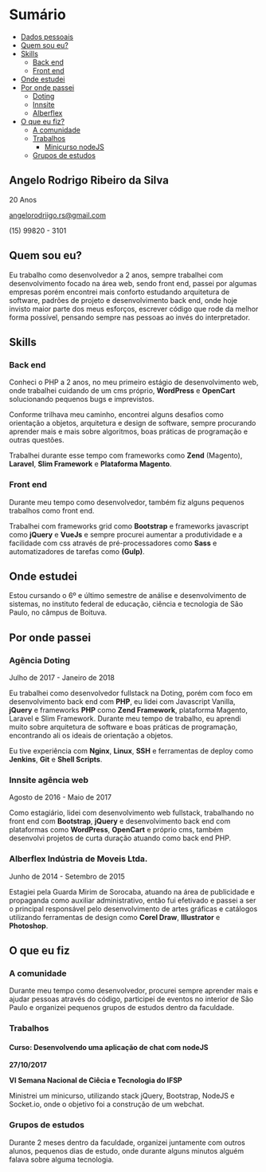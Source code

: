 # Sumário

- [Dados pessoais](#dados-pessoais)
- [Quem sou eu?](#quem-sou-eu)
- [Skills](#skills)
    - [Back end](#skills-back-end)
    - [Front end](#skills-front-end)
- [Onde estudei](#onde-estudei)
- [Por onde passei](#onde-passei)
    - [Doting](#onde-passei-doting)
    - [Innsite](#onde-passei-innsite)
    - [Alberflex](#onde-passei-alberflex)
- [O que eu fiz?](#oque-fiz)
    - [A comunidade](#oque-fiz-comunidade)
    - [Trabalhos](#oque-fiz-trabalhos)
        - [Minicurso nodeJS](#oque-fiz-node-chat)
    - [Grupos de estudos](#oque-fiz-grupos-estudos)

<a name="dados-pessoais"></a>
## Angelo Rodrigo Ribeiro da Silva

20 Anos

angelorodriigo.rs@gmail.com

(15) 99820 - 3101

<a name="quem-sou-eu"></a>
## Quem sou eu?

Eu trabalho como desenvolvedor a 2 anos, sempre trabalhei com desenvolvimento focado na área web, sendo front end, passei por algumas empresas porém encontrei mais conforto estudando arquitetura de software, padrões de projeto e desenvolvimento back end, onde hoje invisto maior parte dos meus esforços, escrever código que rode da melhor forma possível, pensando sempre nas pessoas ao invés do interpretador.

<a name="skills"></a>
## Skills

<a name="skills-back-end"></a>
### Back end

Conheci o PHP a 2 anos, no meu primeiro estágio de desenvolvimento web, onde trabalhei cuidando de um cms próprio, **WordPress** e **OpenCart** solucionando pequenos bugs e imprevistos.

Conforme trilhava meu caminho, encontrei alguns desafios como orientação a objetos, arquitetura e design de software, sempre procurando aprender mais e mais sobre algoritmos, boas práticas de programação e outras questões.

Trabalhei durante esse tempo com frameworks como **Zend** (Magento), **Laravel**, **Slim Framework** e **Plataforma Magento**.

<a name="skills-front-end"></a>
### Front end

Durante meu tempo como desenvolvedor, também fiz alguns pequenos trabalhos como front end.

Trabalhei com frameworks grid como **Bootstrap** e frameworks javascript como **jQuery** e **VueJs** e sempre procurei aumentar a produtividade e a facilidade com css através de pré-processadores como **Sass** e automatizadores de tarefas como **(Gulp)**.

<a name="onde-estudei"></a>
## Onde estudei

Estou cursando o 6º e último semestre de análise e desenvolvimento de sistemas, no instituto federal de educação, ciência e tecnologia de São Paulo, no câmpus de Boituva.

<a name="onde-passei"></a>
## Por onde passei

<a name="onde-passei-doting"></a>
### Agência Doting

Julho de 2017 - Janeiro de 2018

Eu trabalhei como desenvolvedor fullstack na Doting, porém com foco em desenvolvimento back end com **PHP**, eu lidei com Javascript Vanilla, **jQuery** e frameworks **PHP** como **Zend Framework**, plataforma Magento, Laravel e Slim Framework. Durante meu tempo de trabalho, eu aprendi muito sobre arquitetura de software e boas práticas de programação, encontrando ali os ideais de orientação a objetos.

Eu tive experiência com **Nginx**, **Linux**, **SSH** e ferramentas de deploy como **Jenkins**, **Git** e **Shell Scripts**.

<a name="onde-passei-innsite"></a>
### Innsite agência web

Agosto de 2016 - Maio de 2017

Como estagiário, lidei com desenvolvimento web fullstack, trabalhando no front end com **Bootstrap**, **jQuery** e desenvolvimento back end com plataformas como **WordPress**, **OpenCart** e próprio cms, também desenvolvi projetos de curta duração atuando como back end PHP.

<a name="onde-passei-alberflex"></a>
### Alberflex Indústria de Moveis Ltda.

Junho de 2014 - Setembro de 2015

Estagiei pela Guarda Mirim de Sorocaba, atuando na área de publicidade e propaganda como auxiliar administrativo, então fui efetivado e passei a ser o principal responsável pelo desenvolvimento de artes gráficas e catálogos utilizando ferramentas de design como **Corel Draw**, **Illustrator** e **Photoshop**.

<a name="oque-fiz"></a>
## O que eu fiz

<a name="oque-fiz-comunidade"></a>
### A comunidade

Durante meu tempo como desenvolvedor, procurei sempre aprender mais e ajudar pessoas através do código, participei de eventos no interior de São Paulo e organizei pequenos grupos de estudos dentro da faculdade.

<a name="oque-fiz-trabalhos"></a>
### Trabalhos

<a name="oque-fiz-trabalhos-chat-node"></a>
#### Curso: Desenvolvendo uma aplicação de chat com nodeJS

**27/10/2017**

**VI Semana Nacional de Ciêcia e Tecnologia do IFSP**

Ministrei um minicurso, utilizando stack jQuery, Bootstrap, NodeJS e Socket.io, onde o objetivo foi a construção de um webchat.

<a name="oque-fiz-grupos-estudos"></a>
### Grupos de estudos

Durante 2 meses dentro da faculdade, organizei juntamente com outros alunos, pequenos dias de estudo, onde durante alguns minutos alguém falava sobre alguma tecnologia.
